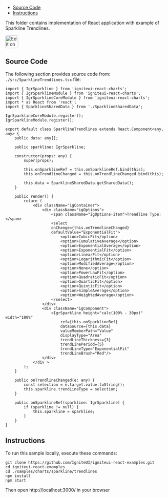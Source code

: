 <!-- NOTE: do not change this file because it will be auto re-generated from template file: -->
<!-- https://github.com/IgniteUI/igniteui-react-examples/tree/master/templates/sample/ReadMe.md -->

<!-- ## Table of Contents -->
<!-- - [Sample Preview](#Sample-Preview) -->
- [Source Code](#Source-Code)
- [Instructions](#Instructions)

This folder contains implementation of React application with example of Sparkline Trendlines.
<!-- in the Sparkline component -->
<!-- [Sparkline](https://infragistics.com/Reactsite/components/sparkline.html) -->

<html lang="en" xmlns="http://www.w3.org/1999/xhtml">
    <body>
        <a target="_blank" href="https://codesandbox.io/s/github/IgniteUI/igniteui-react-examples/tree/master/samples/charts/sparkline/trendlines?fontsize=14&hidenavigation=1&theme=dark&view=preview&file=/src/SparklineTrendlines.tsx" rel="noopener noreferrer">
            <img height="40px" style="border-radius: 0.25rem" alt="Edit on CodeSandbox" src="https://static.infragistics.com/xplatform/images/sandbox/code.png"/>
        </a>
        <!-- <a target="_blank"
href="https://codesandbox.io/s/github/IgniteUI/igniteui-react-examples/tree/master/samples/maps/geo-map/binding-csv-points?fontsize=14&hidenavigation=1&theme=dark&view=preview">
            <img alt="Edit Sample" src="https://codesandbox.io/static/img/play-codesandbox.svg"/>
        </a> -->
        <!-- <a target="_blank" style="margin-left: 0.5rem"
href="https://codesandbox.io/embed/github/IgniteUI/igniteui-react-examples/tree/master/samples/charts/sparkline/trendlines?fontsize=14&hidenavigation=1&theme=dark&view=preview&file=/src/SparklineTrendlines.tsx">
            <img height="40px" style="border-radius: 5px" alt="View on CodeSandbox" src="https://static.infragistics.com/xplatform/images/sandbox/view.png"/>
        </a> -->
        <!-- <a target="_blank"
href="https://codesandbox.io/embed/github/IgniteUI/igniteui-react-examples/tree/master/samples/maps/geo-map/binding-csv-points?fontsize=14&hidenavigation=1&theme=dark&view=preview">
            <img alt="View on CodeSandbox" src="https://static.infragistics.com/xplatform/images/sandbox/view.png"/>
        </a>
https://codesandbox.io/embed/react-treemap-overview-rtb45
https://codesandbox.io/static/img/play-codesandbox.svg
https://codesandbox.io/embed/react-treemap-overview-rtb45?view=browser -->
    </body>
</html>

<!-- ## Sample Preview -->

<!-- <iframe
  src="https://codesandbox.io/embed/github/IgniteUI/igniteui-react-examples/tree/master/samples/charts/sparkline/trendlines?fontsize=14&hidenavigation=1&theme=dark&view=preview&file=/src/SparklineTrendlines.tsx"
  style="width:100%; height:400px; border:0; border-radius: 4px; overflow:hidden;"
  allow="accelerometer; ambient-light-sensor; camera; encrypted-media; geolocation; gyroscope; hid; microphone; midi; payment; usb; vr"
  sandbox="allow-forms allow-modals allow-popups allow-presentation allow-same-origin allow-scripts"
></iframe> -->

## Source Code

The following section provides source code from:
`./src/SparklineTrendlines.tsx` file:

```tsx
import { IgrSparkline } from 'igniteui-react-charts';
import { IgrSparklineModule } from 'igniteui-react-charts';
import { IgrSparklineCoreModule } from 'igniteui-react-charts';
import * as React from 'react';
import { SparklineSharedData } from './SparklineSharedData';

IgrSparklineCoreModule.register();
IgrSparklineModule.register();

export default class SparklineTrendlines extends React.Component<any, any> {
    public data: any[];

    public sparkline: IgrSparkline;

    constructor(props: any) {
        super(props);

        this.onSparklineRef = this.onSparklineRef.bind(this);
        this.onTrendlineChanged = this.onTrendlineChanged.bind(this);

        this.data = SparklineSharedData.getSharedData();
    }

    public render() {
        return (
            <div className="igContainer">
                <div className="igOptions">
                    <span className="igOptions-item">Trendline Type: </span>
                    <select
                    onChange={this.onTrendlineChanged}
                    defaultValue="ExponentialFit">
                        <option>CubicFit</option>
                        <option>CumulativeAverage</option>
                        <option>ExponentialAverage</option>
                        <option>ExponentialFit</option>
                        <option>LinearFit</option>
                        <option>LogarithmicFit</option>
                        <option>ModifiedAverage</option>
                        <option>None</option>
                        <option>PowerLawFit</option>
                        <option>QuadraticFit</option>
                        <option>QuarticFit</option>
                        <option>QuinticFit</option>
                        <option>SimpleAverage</option>
                        <option>WeightedAverage</option>
                    </select>
                </div>
                <div className="igComponent">
                    <IgrSparkline height="calc(100% - 30px)" width="100%"
                        ref={this.onSparklineRef}
                        dataSource={this.data}
                        valueMemberPath="Value"
                        displayType="Area"
                        trendLineThickness={3}
                        trendLinePeriod={5}
                        trendLineType="ExponentialFit"
                        trendLineBrush="Red"/>
                </div>
            </div >
        );
    }

    public onTrendlineChanged(e: any) {
        const selection = e.target.value.toString();
        this.sparkline.trendLineType = selection;
    }

    public onSparklineRef(sparkline: IgrSparkline) {
        if (sparkline != null) {
            this.sparkline = sparkline;
        }
    }
}

```

## Instructions
To run this sample locally, execute these commands:

```
git clone https://github.com/IgniteUI/igniteui-react-examples.git
cd igniteui-react-examples
cd ./samples/charts/sparkline/trendlines
npm install
npm start

```

Then open http://localhost:3000/ in your browser


